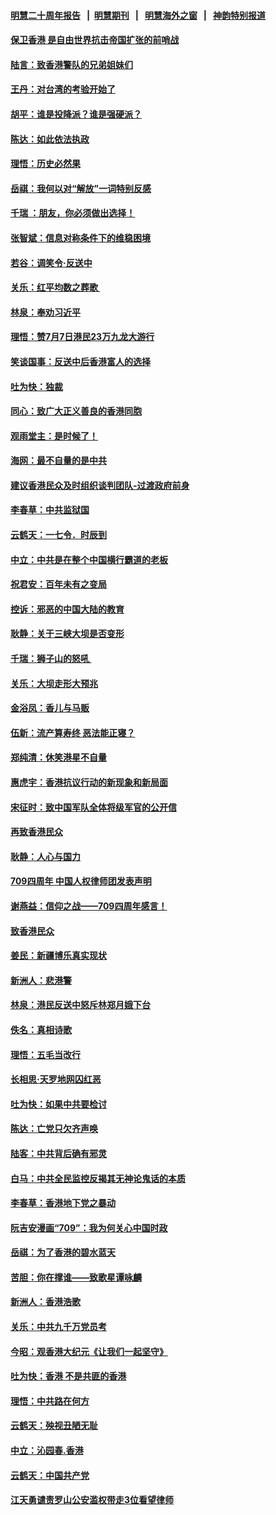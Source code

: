#### [明慧二十周年报告](https://github.com/gfw-breaker/mh-reports/blob/master/README.md?t=07191801) &nbsp;&nbsp;|&nbsp;&nbsp;[明慧期刊](https://github.com/gfw-breaker/mh-qikan) &nbsp;&nbsp;|&nbsp;&nbsp; [明慧海外之窗](https://github.com/gfw-breaker/mh-news/blob/master/README.md?t=07191801) &nbsp;&nbsp;|&nbsp;&nbsp; [神韵特别报道](https://github.com/gfw-breaker/mh-news/blob/master/shenyun.md?t=07191801) 

#### [保卫香港 是自由世界抗击帝国扩张的前哨战](../pages/nsc993/n11393186.md?t=07191801) 

#### [陆言：致香港警队的兄弟姐妹们](../pages/nsc993/n11392281.md?t=07191801) 

#### [王丹：对台湾的考验开始了](../pages/nsc993/n11391258.md?t=07191801) 

#### [胡平：谁是投降派？谁是强硬派？](../pages/nsc993/n11391224.md?t=07191801) 

#### [陈达：如此依法执政](../pages/nsc993/n11388999.md?t=07191801) 

#### [理悟：历史必然果](../pages/nsc993/n11388741.md?t=07191801) 

#### [岳祺：我何以对“解放”一词特别反感](../pages/nsc993/n11385696.md?t=07191801) 

#### [千瑞 ：朋友，你必须做出选择！](../pages/nsc993/n11384949.md?t=07191801) 

#### [张智斌：信息对称条件下的维稳困境](../pages/nsc993/n11384812.md?t=07191801) 

#### [若谷：调笑令‧反送中](../pages/nsc993/n11383745.md?t=07191801) 

#### [关乐：红平均数之葬歌 ](../pages/nsc993/n11383498.md?t=07191801) 

#### [林泉：奉劝习近平](../pages/nsc993/n11383487.md?t=07191801) 

#### [理悟：赞7月7日港民23万九龙大游行](../pages/nsc993/n11383473.md?t=07191801) 

#### [笑谈国事：反送中后香港富人的选择](../pages/nsc993/n11382020.md?t=07191801) 

#### [吐为快：独裁](../pages/nsc993/n11382755.md?t=07191801) 

#### [同心：致广大正义善良的香港同胞](../pages/nsc993/n11382745.md?t=07191801) 

#### [观雨堂主：是时候了！](../pages/nsc993/n11382737.md?t=07191801) 

#### [海网：最不自量的是中共](../pages/nsc993/n11380440.md?t=07191801) 

#### [建议香港民众及时组织谈判团队-过渡政府前身](../pages/nsc993/n11379909.md?t=07191801) 

#### [李春草：中共监狱国](../pages/nsc993/n11378989.md?t=07191801) 

#### [云鹤天：一七令．时辰到](../pages/nsc993/n11379260.md?t=07191801) 

#### [中立：中共是在整个中国横行霸道的老板](../pages/nsc993/n11378382.md?t=07191801) 

#### [祝君安：百年未有之变局](../pages/nsc993/n11378376.md?t=07191801) 

#### [控诉：邪恶的中国大陆的教育](../pages/nsc993/n11378344.md?t=07191801) 

#### [耿静：关于三峡大坝是否变形](../pages/nsc993/n11375879.md?t=07191801) 

#### [千瑞：狮子山的怒吼 ](../pages/nsc993/n11375644.md?t=07191801) 

#### [关乐：大坝走形大预兆](../pages/nsc993/n11375629.md?t=07191801) 

#### [金浴凤：香儿与马贩](../pages/nsc993/n11375580.md?t=07191801) 

#### [伍新：流产算寿终  恶法能正寝？](../pages/nsc993/n11375581.md?t=07191801) 

#### [郑纯清：休笑港星不自量](../pages/nsc993/n11375555.md?t=07191801) 

#### [惠虎宇：香港抗议行动的新现象和新局面](../pages/nsc993/n11375501.md?t=07191801) 

#### [宋征时：致中国军队全体将级军官的公开信](../pages/nsc993/n11373354.md?t=07191801) 

#### [再致香港民众](../pages/nsc993/n11373870.md?t=07191801) 

#### [耿静：人心与国力](../pages/nsc993/n11373759.md?t=07191801) 

#### [709四周年 中国人权律师团发表声明](../pages/nsc993/n11373565.md?t=07191801) 

#### [谢燕益：信仰之战——709四周年感言！](../pages/nsc993/n11373388.md?t=07191801) 

#### [致香港民众](../pages/nsc993/n11373286.md?t=07191801) 

#### [姜民：新疆博乐真实现状](../pages/nsc993/n11371223.md?t=07191801) 

#### [新洲人：悲港警](../pages/nsc993/n11371174.md?t=07191801) 

#### [林泉：港民反送中怒斥林郑月娥下台](../pages/nsc993/n11370676.md?t=07191801) 

#### [佚名：真相诗歌](../pages/nsc993/n11370666.md?t=07191801) 

#### [理悟：五毛当改行](../pages/nsc993/n11369314.md?t=07191801) 

#### [长相思‧天罗地网囚红恶](../pages/nsc993/n11368444.md?t=07191801) 

#### [吐为快：如果中共要检讨](../pages/nsc993/n11368441.md?t=07191801) 

#### [陈达：亡党只欠齐声唤](../pages/nsc993/n11367838.md?t=07191801) 

#### [陆客：中共背后确有邪灵](../pages/nsc993/n11365263.md?t=07191801) 

#### [白马：中共全民监控反揭其无神论鬼话的本质](../pages/nsc993/n11365236.md?t=07191801) 

#### [李春草：香港地下党之暴动](../pages/nsc993/n11365210.md?t=07191801) 

#### [阮吉安漫画“709”：我为何关心中国时政](../pages/nsc993/n11362127.md?t=07191801) 

#### [岳祺：为了香港的碧水蓝天](../pages/nsc993/n11362627.md?t=07191801) 

#### [苦胆：你在撑谁——致歌星谭咏麟](../pages/nsc993/n11361348.md?t=07191801) 

#### [新洲人：香港浩歌](../pages/nsc993/n11361334.md?t=07191801) 

#### [关乐：中共九千万党员考](../pages/nsc993/n11361304.md?t=07191801) 

#### [今昭：观香港大纪元《让我们一起坚守》](../pages/nsc993/n11361244.md?t=07191801) 

#### [吐为快：香港  不是共匪的香港](../pages/nsc993/n11360918.md?t=07191801) 

#### [理悟：中共路在何方](../pages/nsc993/n11360509.md?t=07191801) 

#### [云鹤天：殃视丑陋无耻](../pages/nsc993/n11358872.md?t=07191801) 

#### [中立：沁园春.香港](../pages/nsc993/n11358843.md?t=07191801) 

#### [云鹤天：中国共产党](../pages/nsc993/n11356465.md?t=07191801) 

#### [江天勇谴责罗山公安滥权带走3位看望律师](../pages/nsc993/n11356042.md?t=07191801) 

